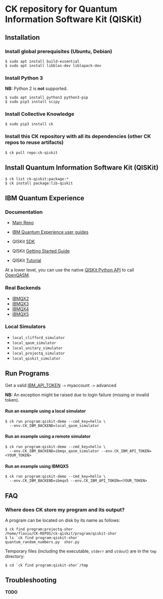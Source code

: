 # CK repository for Quantum Information Software Kit (QISKit)

## Installation 

### Install global prerequisites (Ubuntu, Debian)

```
$ sudo apt install build-essential
$ sudo apt install libblas-dev liblapack-dev
```

### Install Python 3

**NB:** Python 2 is **not** supported.

```
$ sudo apt install python3 python3-pip
$ sudo pip3 install scipy
```

### Install Collective Knowledge

```
$ sudo pip3 install ck
```

### Install this CK repository with all its dependencies (other CK repos to reuse artifacts)
```
$ ck pull repo:ck-qiskit
```

## Install Quantum Information Software Kit (QISKit)

```
$ ck list ck-qiskit:package:*
$ ck install package:lib-qiskit
```

## IBM Quantum Experience

### Documentation
- [Main Repo](https://github.com/QISKit)
- [IBM Quantum Experience user guides](https://github.com/QISKit/ibmqx-user-guides)

- QISKit [SDK](https://github.com/QISKit/qiskit-sdk-py/blob/master/README.md)
- QISKit [Getting Started Guide](https://www.qiskit.org/documentation/quickstart.html)
- QISKit [Tutorial](https://github.com/QISKit/qiskit-tutorial)


At a lower level, you can use the native [QISKit Python API](https://github.com/QISKit/qiskit-api-py) to call [OpenQASM](https://github.com/QISKit/openqasm/blob/master/README.md).

### Real Backends

- [IBMQX2](https://github.com/QISKit/ibmqx-backend-information/blob/master/backends/ibmqx2/README.md) 
- [IBMQX3](https://github.com/QISKit/ibmqx-backend-information/blob/master/backends/ibmqx3/README.md)
- [IBMQX4](https://github.com/QISKit/ibmqx-backend-information/blob/master/backends/ibmqx4/README.md)
- [IBMQX5](https://github.com/QISKit/ibmqx-backend-information/blob/master/backends/ibmqx5/README.md)

### Local Simulators

- `local_clifford_simulator`
- `local_qasm_simulator`
- `local_unitary_simulator`
- `local_projectq_simulator`
- `local_qiskit_simulator`


## Run Programs

Get a valid [IBM_API_TOKEN](https://quantumexperience.ng.bluemix.net/qx/login) `->` myaccount `->` advanced

**NB:** An exception might be raised due to login failure (missing or invalid token).

#### Run an example using a local simulator

```
$ ck run program:qiskit-demo --cmd_key=hello \
  --env.CK_IBM_BACKEND=local_qasm_simulator
```


#### Run an example using a remote simulator

```
$ ck run program:qiskit-demo --cmd_key=hello \
  --env.CK_IBM_BACKEND=ibmqx_qasm_simulator --env.CK_IBM_API_TOKEN=<YOUR_TOKEN>
```

#### Run an example using IBMQX5 

```
$ ck run program:qiskit-demo --cmd_key=hello \
  --env.CK_IBM_BACKEND=ibmqx5 --env.CK_IBM_API_TOKEN=<YOUR_TOKEN>
```


## FAQ

### Where does CK store my program and its output?

A program can be located on disk by its name as follows:
```
$ ck find program:projectq-shor
/home/flavio/CK-REPOS/ck-qiskit/program/qiskit-shor
$ ls `ck find program:qiskit-shor`
quantum_random_numbers.py  shor.py
```

Temporary files (including the executable, `stderr` and `stdout`) are in the `tmp` directory:
```
$ cd `ck find program:qiskit-shor`/tmp
```

## Troubleshooting

**TODO**
